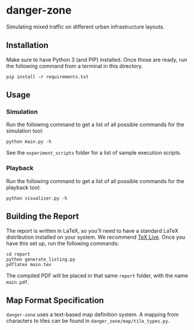 # danger-zone

Simulating mixed traffic on different urban infrastructure layouts.

## Installation
Make sure to have Python 3 (and PIP) installed. Once those are ready, run the following command from a terminal in this directory.

```commandline
pip install -r requirements.txt
```

## Usage

### Simulation
Run the following command to get a list of all possible commands for the simulation tool:

```commandline
python main.py -h
```

See the `experiment_scripts` folder for a list of sample execution scripts.

### Playback
Run the following command to get a list of all possible commands for the playback tool:

```commandline
python visualizer.py -h
```

## Building the Report
The report is written in LaTeX, so you'll need to have a standard LaTeX distribution installed on your system. We recommend [TeX Live](https://www.tug.org/texlive/acquire-netinstall.html). Once you have this set up, run the following commands:

```commandline
cd report
python generate_listing.py
pdflatex main.tex
```

The compiled PDF will be placed in that same `report` folder, with the name `main.pdf`.

## Map Format Specification
`danger-zone` uses a text-based map definition system. A mapping from characters to tiles can be found in `danger_zone/map/tile_types.py`.